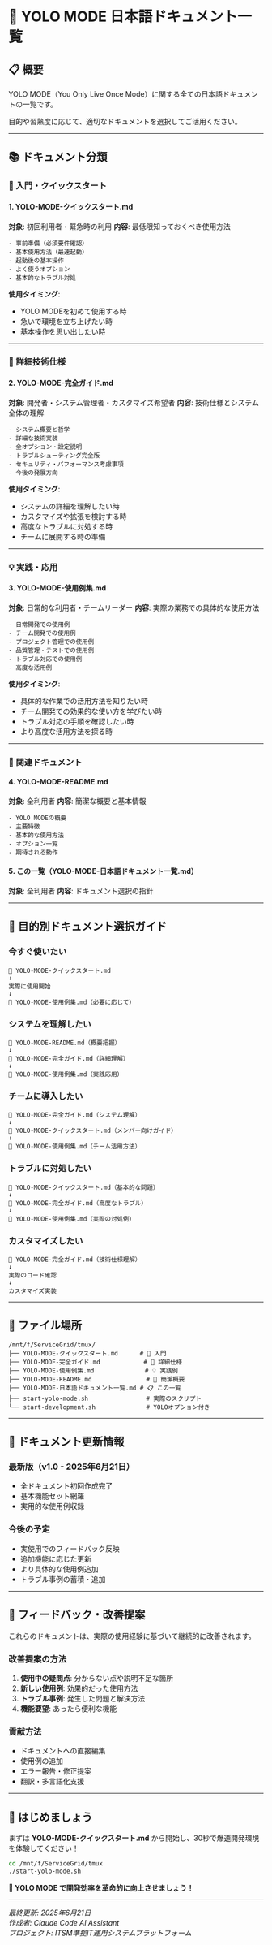 # 🚀 YOLO MODE 日本語ドキュメント一覧

## 📋 概要

YOLO MODE（You Only Live Once Mode）に関する全ての日本語ドキュメントの一覧です。

目的や習熟度に応じて、適切なドキュメントを選択してご活用ください。

---

## 📚 ドキュメント分類

### 🚀 入門・クイックスタート

#### 1. YOLO-MODE-クイックスタート.md
**対象**: 初回利用者・緊急時の利用
**内容**: 最低限知っておくべき使用方法
```
- 事前準備（必須要件確認）
- 基本使用方法（最速起動）
- 起動後の基本操作
- よく使うオプション
- 基本的なトラブル対処
```

**使用タイミング**:
- YOLO MODEを初めて使用する時
- 急いで環境を立ち上げたい時
- 基本操作を思い出したい時

---

### 📖 詳細技術仕様

#### 2. YOLO-MODE-完全ガイド.md
**対象**: 開発者・システム管理者・カスタマイズ希望者
**内容**: 技術仕様とシステム全体の理解
```
- システム概要と哲学
- 詳細な技術実装
- 全オプション・設定説明
- トラブルシューティング完全版
- セキュリティ・パフォーマンス考慮事項
- 今後の発展方向
```

**使用タイミング**:
- システムの詳細を理解したい時
- カスタマイズや拡張を検討する時
- 高度なトラブルに対処する時
- チームに展開する時の準備

---

### 💡 実践・応用

#### 3. YOLO-MODE-使用例集.md
**対象**: 日常的な利用者・チームリーダー
**内容**: 実際の業務での具体的な使用方法
```
- 日常開発での使用例
- チーム開発での使用例
- プロジェクト管理での使用例
- 品質管理・テストでの使用例
- トラブル対応での使用例
- 高度な活用例
```

**使用タイミング**:
- 具体的な作業での活用方法を知りたい時
- チーム開発での効果的な使い方を学びたい時
- トラブル対応の手順を確認したい時
- より高度な活用方法を探る時

---

### 🔗 関連ドキュメント

#### 4. YOLO-MODE-README.md
**対象**: 全利用者
**内容**: 簡潔な概要と基本情報
```
- YOLO MODEの概要
- 主要特徴
- 基本的な使用方法
- オプション一覧
- 期待される動作
```

#### 5. この一覧（YOLO-MODE-日本語ドキュメント一覧.md）
**対象**: 全利用者
**内容**: ドキュメント選択の指針

---

## 🎯 目的別ドキュメント選択ガイド

### 今すぐ使いたい
```
📄 YOLO-MODE-クイックスタート.md
↓
実際に使用開始
↓
📄 YOLO-MODE-使用例集.md（必要に応じて）
```

### システムを理解したい
```
📄 YOLO-MODE-README.md（概要把握）
↓
📄 YOLO-MODE-完全ガイド.md（詳細理解）
↓
📄 YOLO-MODE-使用例集.md（実践応用）
```

### チームに導入したい
```
📄 YOLO-MODE-完全ガイド.md（システム理解）
↓
📄 YOLO-MODE-クイックスタート.md（メンバー向けガイド）
↓
📄 YOLO-MODE-使用例集.md（チーム活用方法）
```

### トラブルに対処したい
```
📄 YOLO-MODE-クイックスタート.md（基本的な問題）
↓
📄 YOLO-MODE-完全ガイド.md（高度なトラブル）
↓
📄 YOLO-MODE-使用例集.md（実際の対処例）
```

### カスタマイズしたい
```
📄 YOLO-MODE-完全ガイド.md（技術仕様理解）
↓
実際のコード確認
↓
カスタマイズ実装
```

---

## 📍 ファイル場所

```
/mnt/f/ServiceGrid/tmux/
├── YOLO-MODE-クイックスタート.md      # 🚀 入門
├── YOLO-MODE-完全ガイド.md            # 📖 詳細仕様
├── YOLO-MODE-使用例集.md              # 💡 実践例
├── YOLO-MODE-README.md               # 🔗 簡潔概要
├── YOLO-MODE-日本語ドキュメント一覧.md # 📋 この一覧
├── start-yolo-mode.sh                # 実際のスクリプト
└── start-development.sh              # YOLOオプション付き
```

---

## 🔄 ドキュメント更新情報

### 最新版（v1.0 - 2025年6月21日）
- 全ドキュメント初回作成完了
- 基本機能セット網羅
- 実用的な使用例収録

### 今後の予定
- 実使用でのフィードバック反映
- 追加機能に応じた更新
- より具体的な使用例追加
- トラブル事例の蓄積・追加

---

## 💬 フィードバック・改善提案

これらのドキュメントは、実際の使用経験に基づいて継続的に改善されます。

### 改善提案の方法
1. **使用中の疑問点**: 分からない点や説明不足な箇所
2. **新しい使用例**: 効果的だった使用方法
3. **トラブル事例**: 発生した問題と解決方法
4. **機能要望**: あったら便利な機能

### 貢献方法
- ドキュメントへの直接編集
- 使用例の追加
- エラー報告・修正提案
- 翻訳・多言語化支援

---

## 🎉 はじめましょう

まずは **YOLO-MODE-クイックスタート.md** から開始し、30秒で爆速開発環境を体験してください！

```bash
cd /mnt/f/ServiceGrid/tmux
./start-yolo-mode.sh
```

**🚀 YOLO MODE で開発効率を革命的に向上させましょう！**

---

*最終更新: 2025年6月21日*  
*作成者: Claude Code AI Assistant*  
*プロジェクト: ITSM準拠IT運用システムプラットフォーム*